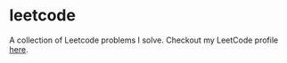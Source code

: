 # leetcode

A collection of Leetcode problems I solve. Checkout my LeetCode profile [here](https://leetcode.com/AbhinavGorantla).
